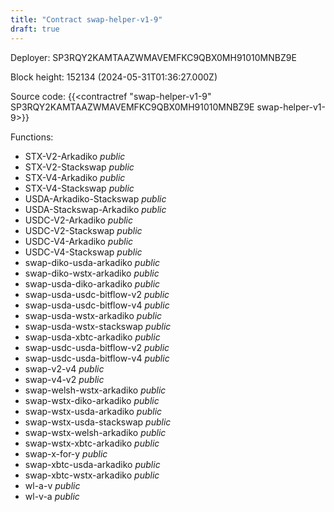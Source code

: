 ```yaml
---
title: "Contract swap-helper-v1-9"
draft: true
---
```

Deployer: SP3RQY2KAMTAAZWMAVEMFKC9QBX0MH91010MNBZ9E


 



Block height: 152134 (2024-05-31T01:36:27.000Z)

Source code: {{<contractref "swap-helper-v1-9" SP3RQY2KAMTAAZWMAVEMFKC9QBX0MH91010MNBZ9E swap-helper-v1-9>}}

Functions:

* STX-V2-Arkadiko _public_
* STX-V2-Stackswap _public_
* STX-V4-Arkadiko _public_
* STX-V4-Stackswap _public_
* USDA-Arkadiko-Stackswap _public_
* USDA-Stackswap-Arkadiko _public_
* USDC-V2-Arkadiko _public_
* USDC-V2-Stackswap _public_
* USDC-V4-Arkadiko _public_
* USDC-V4-Stackswap _public_
* swap-diko-usda-arkadiko _public_
* swap-diko-wstx-arkadiko _public_
* swap-usda-diko-arkadiko _public_
* swap-usda-usdc-bitflow-v2 _public_
* swap-usda-usdc-bitflow-v4 _public_
* swap-usda-wstx-arkadiko _public_
* swap-usda-wstx-stackswap _public_
* swap-usda-xbtc-arkadiko _public_
* swap-usdc-usda-bitflow-v2 _public_
* swap-usdc-usda-bitflow-v4 _public_
* swap-v2-v4 _public_
* swap-v4-v2 _public_
* swap-welsh-wstx-arkadiko _public_
* swap-wstx-diko-arkadiko _public_
* swap-wstx-usda-arkadiko _public_
* swap-wstx-usda-stackswap _public_
* swap-wstx-welsh-arkadiko _public_
* swap-wstx-xbtc-arkadiko _public_
* swap-x-for-y _public_
* swap-xbtc-usda-arkadiko _public_
* swap-xbtc-wstx-arkadiko _public_
* wl-a-v _public_
* wl-v-a _public_
